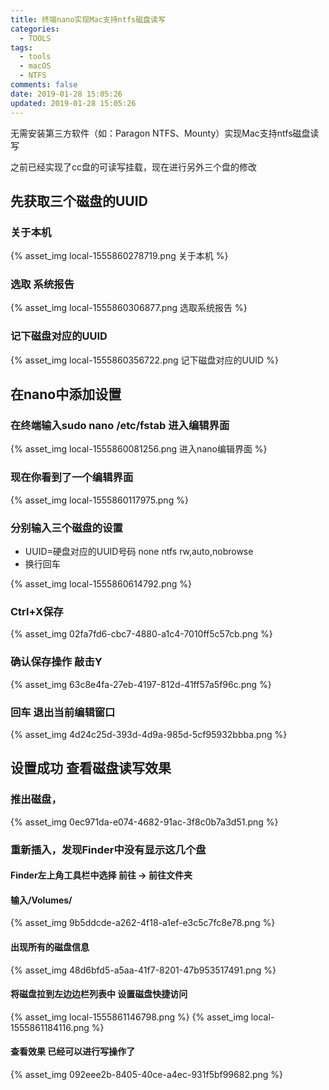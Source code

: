 ```yaml
---
title: 终端nano实现Mac支持ntfs磁盘读写
categories:
  - TOOLS
tags:
  - tools
  - macOS
  - NTFS
comments: false
date: 2019-01-28 15:05:26
updated: 2019-01-28 15:05:26
---
```

<div hidden="true">无需安装第三方软件（如：Paragon NTFS、Mounty）实现Mac支持ntfs磁盘读写</div>
<!-- more -->

无需安装第三方软件（如：Paragon NTFS、Mounty）实现Mac支持ntfs磁盘读写

之前已经实现了cc盘的可读写挂载，现在进行另外三个盘的修改

## 先获取三个磁盘的UUID

### 关于本机
{% asset_img local-1555860278719.png 关于本机 %}

### 选取 系统报告
{% asset_img local-1555860306877.png 选取系统报告 %}

### 记下磁盘对应的UUID
{% asset_img local-1555860356722.png 记下磁盘对应的UUID %}

## 在nano中添加设置

### 在终端输入sudo nano /etc/fstab 进入编辑界面

{% asset_img local-1555860081256.png 进入nano编辑界面 %}

### 现在你看到了一个编辑界面
{% asset_img local-1555860117975.png %}

### 分别输入三个磁盘的设置

- UUID=硬盘对应的UUID号码 none ntfs rw,auto,nobrowse
- 换行回车

{% asset_img local-1555860614792.png %}
### Ctrl+X保存
{% asset_img 02fa7fd6-cbc7-4880-a1c4-7010ff5c57cb.png %}
### 确认保存操作 敲击Y
{% asset_img 63c8e4fa-27eb-4197-812d-41ff57a5f96c.png %}
### 回车 退出当前编辑窗口

{% asset_img 4d24c25d-393d-4d9a-985d-5cf95932bbba.png %}

## 设置成功 查看磁盘读写效果
### 推出磁盘，
{% asset_img 0ec971da-e074-4682-91ac-3f8c0b7a3d51.png %}
### 重新插入，发现Finder中没有显示这几个盘

#### Finder左上角工具栏中选择 前往 -> 前往文件夹

#### 输入/Volumes/
{% asset_img 9b5ddcde-a262-4f18-a1ef-e3c5c7fc8e78.png %}

#### 出现所有的磁盘信息

{% asset_img 48d6bfd5-a5aa-41f7-8201-47b953517491.png %}
#### 将磁盘拉到左边边栏列表中 设置磁盘快捷访问
{% asset_img local-1555861146798.png %}
{% asset_img local-1555861184116.png %}
#### 查看效果 已经可以进行写操作了
{% asset_img 092eee2b-8405-40ce-a4ec-931f5bf99682.png %}
